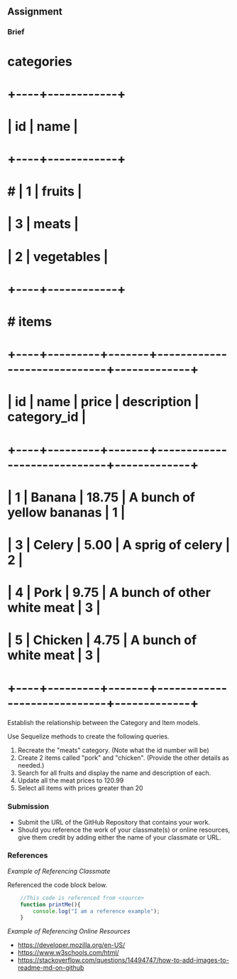 ## Assignment

### Brief


# categories
# +----+------------+
# | id | name       |
# +----+------------+
# # |  1 | fruits     |
# |  3 | meats      |
# |  2 | vegetables |
# +----+------------+

# # items
# +----+---------+-------+-----------------------------+-------------+
# | id | name    | price | description                 | category_id |
# +----+---------+-------+-----------------------------+-------------+
# |  1 | Banana  | 18.75 | A bunch of yellow bananas   |           1 |
# |  3 | Celery  |  5.00 | A sprig of celery           |           2 |
# |  4 | Pork    |  9.75 | A bunch of other white meat |           3 |
# |  5 | Chicken |  4.75 | A bunch of white meat       |           3 |
# +----+---------+-------+-----------------------------+-------------+


Establish the relationship between the Category and Item models. 

Use Sequelize methods to create the following queries.

1. Recreate the "meats" category. (Note what the id number will be)
2. Create 2 items called "pork" and "chicken". (Provide the other details as needed.)
3. Search for all fruits and display the name and description of each.
4. Update all the meat prices to 120.99
5. Select all items with prices greater than 20

### Submission 

- Submit the URL of the GitHub Repository that contains your work.
- Should you reference the work of your classmate(s) or online resources, give them credit by adding either the name of your classmate or URL. 

### References

_Example of Referencing Classmate_

Referenced the code block below.
```js
    //This code is referenced from <source>
    function printMe(){
        console.log("I am a reference example");
    }
```

_Example of Referencing Online Resources_

- https://developer.mozilla.org/en-US/
- https://www.w3schools.com/html/
- https://stackoverflow.com/questions/14494747/how-to-add-images-to-readme-md-on-github

